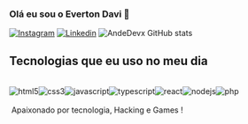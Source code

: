 ### Olá eu sou o Everton Davi 🤙 
[![Instagram](https://img.shields.io/badge/Instagram-E4405F?style=for-the-badge&logo=instagram&logoColor=white)](https://instagram.com/andedevx)
[![Linkedin](https://img.shields.io/badge/LinkedIn-0077B5?style=for-the-badge&logo=linkedin&logoColor=white)](https://linkedin.com/in/andeds)
![AndeDevx GitHub stats](https://github-readme-stats.vercel.app/api?username=andedevx&show_icons=true&theme=dracula)  

## Tecnologias que eu uso no meu dia

<div style="display: inline_block"><br/><img align="center" alt="html5" src="https://img.shields.io/badge/HTML5-E34F26?style=for-the-badge&logo=html5&logoColor=wh" /><img align="center" alt="css3" src="https://img.shields.io/badge/CSS3-1572B6?style=for-the-badge&logo=css3&logoColor=white" /><img align="center" alt="javascript" src="https://img.shields.io/badge/JavaScript-F7DF1E?style=for-the-badge&logo=javascript&logoColor=black" /><img align="center" alt="typescript" src="https://img.shields.io/badge/TypeScript-007ACC?style=for-the-badge&logo=typescript&logoColor=white" /><img align="center" alt="react" src="https://img.shields.io/badge/React-20232A?style=for-the-badge&logo=react&logoColor=61DAFB" /><img align="center" alt="nodejs" src="https://img.shields.io/badge/Node.js-43853D?style=for-the-badge&logo=node.js&logoColor=wh" /><img align="center" alt="php" src="https://img.shields.io/badge/PHP-777BB4?style=for-the-badge&logo=php&logoColor=whit" />
</div>
<br/> Apaixonado por tecnologia, Hacking e Games !
